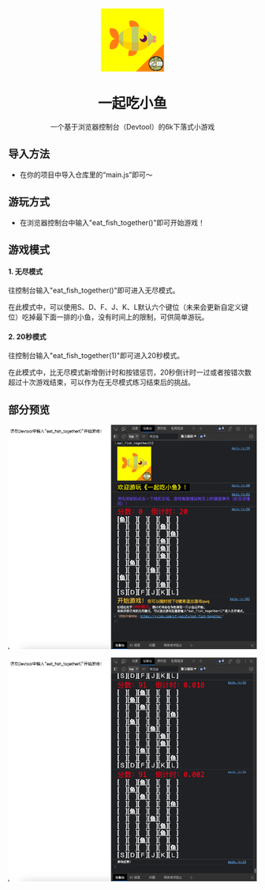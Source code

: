 <p align="center">
    <br>
    <img width="128" height="128" src="./img/logo.png" alt="一起吃小鱼"/>
</p>

<h1 align="center">
一起吃小鱼
</h1>

<div align="center">
一个基于浏览器控制台（Devtool）的6k下落式小游戏
</div>

## 导入方法
- 在你的项目中导入仓库里的“main.js”即可～

## 游玩方式
- 在浏览器控制台中输入"eat_fish_together()"即可开始游戏！

## 游戏模式

#### 1. 无尽模式
往控制台输入"eat_fish_together()"即可进入无尽模式。

在此模式中，可以使用S、D、F、J、K、L默认六个键位（未来会更新自定义键位）吃掉最下面一排的小鱼，没有时间上的限制，可供简单游玩。

#### 2. 20秒模式
往控制台输入"eat_fish_together(1)"即可进入20秒模式。

在此模式中，比无尽模式新增倒计时和按错惩罚，20秒倒计时一过或者按错次数超过十次游戏结束，可以作为在无尽模式练习结束后的挑战。

## 部分预览
![游戏开始界面](img/img1.png)

![游戏结束界面](img/img2.png)